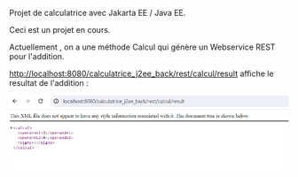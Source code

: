 Projet de calculatrice avec Jakarta EE / Java EE.

Ceci est un projet en cours.

Actuellement , on a une méthode Calcul qui génère un Webservice REST pour l'addition.

[http://localhost:8080/calculatrice_j2ee_back/rest/calcul/result](http://localhost:8080/calculatrice_j2ee_back/rest/calcul/result?operande1=1&operande2=2&signe=%2B)  affiche le resultat de l'addition : 

![Image_web_service_Rest_pour_addition](Image_web_service_Rest.png)
